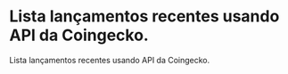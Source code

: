 # Lista lançamentos recentes usando API da Coingecko.
Lista lançamentos recentes usando API da Coingecko.

